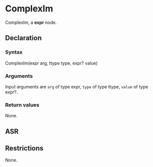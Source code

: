 <!-- This is an automatically generated file. Do not edit it manually. -->

# ComplexIm

ComplexIm, a **expr** node.

## Declaration

### Syntax

ComplexIm(expr arg, ttype type, expr? value)

### Arguments
Input arguments are `arg` of type expr, `type` of type ttype, `value` of type expr?.

### Return values

None.

## ASR

<!-- Generate ASR using pickle. -->

## Restrictions

<!-- Generated from asr_verify.cpp. -->
None.